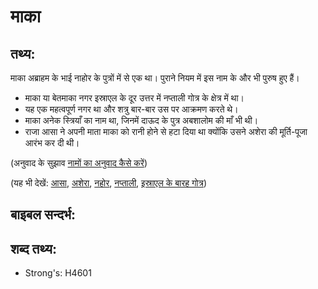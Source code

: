 # माका #

## तथ्य: ##

माका अब्राहम के भाई नाहोर के पुत्रों में से एक था। पुराने नियम में इस नाम के और भी पुरुष हुए हैं।

* माका या बेतमाका नगर इस्राएल के दूर उत्तर में नप्ताली गोत्र के क्षेत्र में था।
* यह एक महत्वपूर्ण नगर था और शत्रु बार-बार उस पर आक्रमण करते थे।
* माका अनेक स्त्रियाँ का नाम था, जिनमें दाऊद के पुत्र अबशालोम की माँ भी थी। 
* राजा आसा ने अपनी माता माका को रानी होने से हटा दिया था क्योंकि उसने अशेरा की मूर्ति-पूजा आरंभ कर दी थी।

(अनुवाद के सुझाव [नामों का अनुवाद कैसे करें](rc://hi/ta/man/translate/translate-names))

(यह भी देखें: [आसा](../names/asa.md), [अशेरा](../names/asherim.md), [नहोर](../names/nahor.md), [नप्ताली](../names/naphtali.md), [इस्राएल के बारह गोत्र](../other/12tribesofisrael.md))

## बाइबल सन्दर्भ: ##

## शब्द तथ्य: ##

* Strong's: H4601
